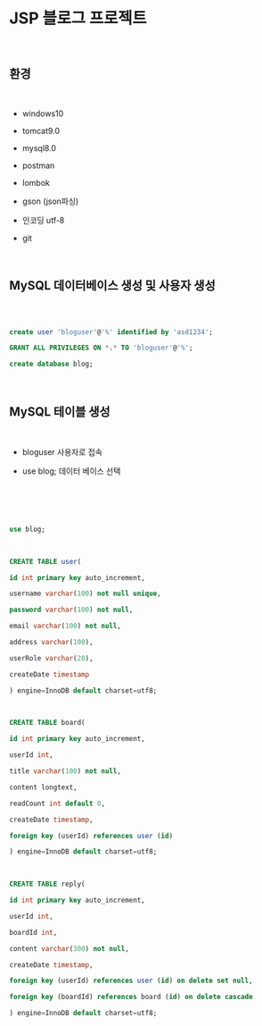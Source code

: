 # JSP 블로그 프로젝트

​

## 환경

​

- windows10

- tomcat9.0

- mysql8.0

- postman

- lombok

- gson (json파싱)

- 인코딩 utf-8

- git

​

## MySQL 데이터베이스 생성 및 사용자 생성

​

```sql

create user 'bloguser'@'%' identified by 'asd1234';

GRANT ALL PRIVILEGES ON *.* TO 'bloguser'@'%';

create database blog;

```

​

## MySQL 테이블 생성

​

- bloguser 사용자로 접속

- use blog; 데이터 베이스 선택

​

```sql

​

use blog;

​

CREATE TABLE user(

id int primary key auto_increment,

username varchar(100) not null unique,

password varchar(100) not null,

email varchar(100) not null,

address varchar(100),

userRole varchar(20),

createDate timestamp

) engine=InnoDB default charset=utf8;

​

CREATE TABLE board(

id int primary key auto_increment,

userId int,

title varchar(100) not null,

content longtext,

readCount int default 0,

createDate timestamp,

foreign key (userId) references user (id)

) engine=InnoDB default charset=utf8;

​

CREATE TABLE reply(

id int primary key auto_increment,

userId int,

boardId int,

content varchar(300) not null,

createDate timestamp,

foreign key (userId) references user (id) on delete set null,

foreign key (boardId) references board (id) on delete cascade

) engine=InnoDB default charset=utf8;

```